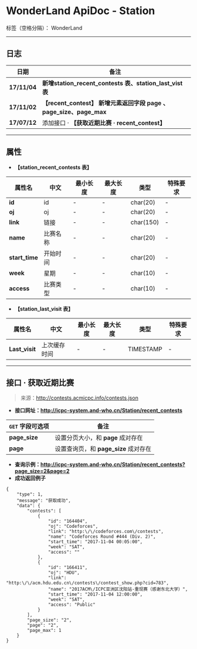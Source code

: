 ﻿# WonderLand ApiDoc - Station

标签（空格分隔）： WonderLand

---

## **日志**

| 日期         | 备注  
| ------------ | ------
| **17/11/04** | **新增station_recent_contests 表、station_last_vist 表**
| **17/11/02** | **【recent_contest】 新增元素返回字段 page 、page_size、page_max**
| **17/07/12** | 添加接口 · **【获取近期比赛 · recent_contest】**
 
---


## **属性**

- **【station_recent_contests 表】**

| 属性名        | 中文   | 最小长度 | 最大长度 | 类型      | 特殊要求
| ------------- | ------ | -------- | -------- | --------- | --------
| **id**        | id     | -        | -        | char(20)  | -
| **oj**        | oj     | -        | -        | char(20)  | -                     
| **link**      | 链接   | -        | -        | char(150) | - 
| **name**      |比赛名称| -        | -        | char(20)  | -
| **start_time**|开始时间| -        | -        | char(20) | - 
| **week**      | 星期   | -        | -        | char(10)  | -
| **access**    |比赛类型| -        | -        | char(10)  | - 



- **【station_last_visit 表】**

| 属性名        |     中文   | 最小长度 | 最大长度 | 类型      | 特殊要求
| ------------- | ---------- | -------- | -------- | --------- | --------
| **Last_visit** |上次缓存时间| -        | -        | TIMESTAMP | -

---


## **接口 · 获取近期比赛**

> 来源：http://contests.acmicpc.info/contests.json

- **接口网址：http://icpc-system.and-who.cn/Station/recent_contests**

| **`GET` 字段可选项** | 备注
| --------------- | --------
| **page_size**   | 设置分页大小，和 **page** 成对存在
| **page**        | 设置查询页，和 **page_size** 成对存在

- **查询示例：http://icpc-system.and-who.cn/Station/recent_contests?page_size=2&page=2**
- **成功返回例子**


```
{
	"type": 1,
	"message": "获取成功",
	"data": {
		"contests": [
			{
				"id": "164404",
				"oj": "Codeforces",
				"link": "http:\/\/codeforces.com\/contests",
				"name": "Codeforces Round #444 (Div. 2)",
				"start_time": "2017-11-04 00:05:00",
				"week": "SAT",
				"access": ""
			},
			{
				"id": "166411",
				"oj": "HDU",
				"link": "http:\/\/acm.hdu.edu.cn\/contests\/contest_show.php?cid=783",
				"name": "2017ACM\/ICPC亚洲区沈阳站-重现赛（感谢东北大学）",
				"start_time": "2017-11-04 12:00:00",
				"week": "SAT",
				"access": "Public"
			}
		],
		"page_size": "2",
		"page": "2",
		"page_max": 1
	}
}
```




